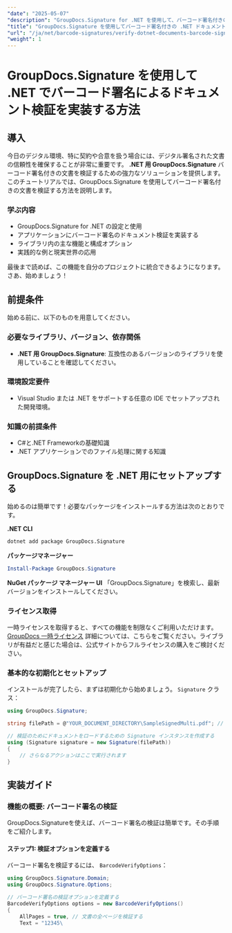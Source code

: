 ```yaml
---
"date": "2025-05-07"
"description": "GroupDocs.Signature for .NET を使用して、バーコード署名付きのドキュメントを効率的に検証する方法を学びましょう。このガイドでは、セットアップ、実装、そして実践的な応用例について説明します。"
"title": "GroupDocs.Signature を使用してバーコード署名付きの .NET ドキュメントを検証する"
"url": "/ja/net/barcode-signatures/verify-dotnet-documents-barcode-signatures-groupdocs/"
"weight": 1
---
```


# GroupDocs.Signature を使用して .NET でバーコード署名によるドキュメント検証を実装する方法

## 導入

今日のデジタル環境、特に契約や合意を扱う場合には、デジタル署名された文書の信頼性を確保することが非常に重要です。 **.NET 用 GroupDocs.Signature** バーコード署名付きの文書を検証するための強力なソリューションを提供します。このチュートリアルでは、GroupDocs.Signature を使用してバーコード署名付きの文書を検証する方法を説明します。

### 学ぶ内容
- GroupDocs.Signature for .NET の設定と使用
- アプリケーションにバーコード署名のドキュメント検証を実装する
- ライブラリ内の主な機能と構成オプション
- 実践的な例と現実世界の応用

最後まで読めば、この機能を自分のプロジェクトに統合できるようになります。さあ、始めましょう！

## 前提条件
始める前に、以下のものを用意してください。

### 必要なライブラリ、バージョン、依存関係
- **.NET 用 GroupDocs.Signature**: 互換性のあるバージョンのライブラリを使用していることを確認してください。
  
### 環境設定要件
- Visual Studio または .NET をサポートする任意の IDE でセットアップされた開発環境。
### 知識の前提条件
- C#と.NET Frameworkの基礎知識
- .NET アプリケーションでのファイル処理に関する知識

## GroupDocs.Signature を .NET 用にセットアップする
始めるのは簡単です！必要なパッケージをインストールする方法は次のとおりです。

**.NET CLI**
```bash
dotnet add package GroupDocs.Signature
```
**パッケージマネージャー**
```powershell
Install-Package GroupDocs.Signature
```
**NuGet パッケージ マネージャー UI**
「GroupDocs.Signature」を検索し、最新バージョンをインストールしてください。

### ライセンス取得
一時ライセンスを取得すると、すべての機能を制限なくご利用いただけます。 [GroupDocs 一時ライセンス](https://purchase.groupdocs.com/temporary-license/) 詳細については、こちらをご覧ください。ライブラリが有益だと感じた場合は、公式サイトからフルライセンスの購入をご検討ください。

### 基本的な初期化とセットアップ
インストールが完了したら、まずは初期化から始めましょう。 `Signature` クラス：
```csharp
using GroupDocs.Signature;

string filePath = @"YOUR_DOCUMENT_DIRECTORY\SampleSignedMulti.pdf"; // 実際のファイルパスに置き換えます

// 検証のためにドキュメントをロードするための Signature インスタンスを作成する
using (Signature signature = new Signature(filePath))
{
    // さらなるアクションはここで実行されます
}
```
## 実装ガイド
### 機能の概要: バーコード署名の検証
GroupDocs.Signatureを使えば、バーコード署名の検証は簡単です。その手順をご紹介します。

#### ステップ1: 検証オプションを定義する
バーコード署名を検証するには、 `BarcodeVerifyOptions`：
```csharp
using GroupDocs.Signature.Domain;
using GroupDocs.Signature.Options;

// バーコード署名の検証オプションを定義する
BarcodeVerifyOptions options = new BarcodeVerifyOptions()
{
    AllPages = true, // 文書の全ページを検証する
    Text = "12345\